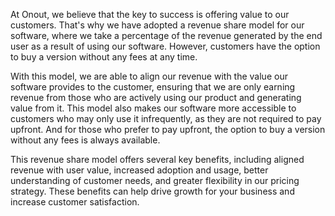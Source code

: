 At Onout, we believe that the key to success is offering value to our customers. That's why we have adopted a revenue share model for our software, where we take a percentage of the revenue generated by the end user as a result of using our software. However, customers have the option to buy a version without any fees at any time.

With this model, we are able to align our revenue with the value our software provides to the customer, ensuring that we are only earning revenue from those who are actively using our product and generating value from it. This model also makes our software more accessible to customers who may only use it infrequently, as they are not required to pay upfront. And for those who prefer to pay upfront, the option to buy a version without any fees is always available.

This revenue share model offers several key benefits, including aligned revenue with user value, increased adoption and usage, better understanding of customer needs, and greater flexibility in our pricing strategy. These benefits can help drive growth for your business and increase customer satisfaction.
